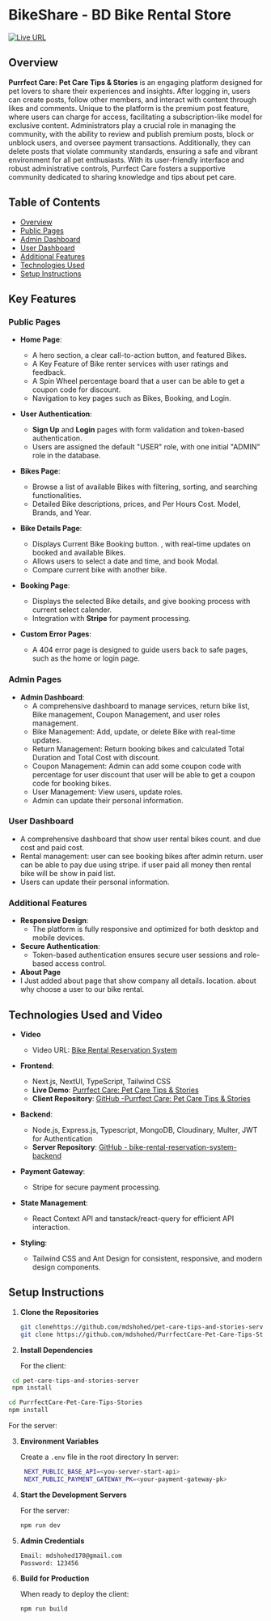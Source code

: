 # BikeShare - BD Bike Rental Store

[![Live URL](https://img.shields.io/badge/Live%20URL-Visit-green)](https://purrfect-care-pet-care-tips-stories.vercel.app)

## Overview

**Purrfect Care: Pet Care Tips & Stories** is an engaging platform designed for pet lovers to share their experiences and insights. After logging in, users can create posts, follow other members, and interact with content through likes and comments. Unique to the platform is the premium post feature, where users can charge for access, facilitating a subscription-like model for exclusive content. Administrators play a crucial role in managing the community, with the ability to review and publish premium posts, block or unblock users, and oversee payment transactions. Additionally, they can delete posts that violate community standards, ensuring a safe and vibrant environment for all pet enthusiasts. With its user-friendly interface and robust administrative controls, Purrfect Care fosters a supportive community dedicated to sharing knowledge and tips about pet care.

## Table of Contents

- [Overview](#overview)
- [Public Pages](#public-pages)
- [Admin Dashboard](#admin-pages)
- [User Dashboard](#user-dashboard)
- [Additional Features](#additional-features)
- [Technologies Used](#technologies-used-and-video)
- [Setup Instructions](#setup-instructions)

## Key Features

### Public Pages

- **Home Page**:
  - A hero section, a clear call-to-action button, and featured Bikes.
  - A Key Feature of Bike renter services with user ratings and feedback.
  - A Spin Wheel percentage board that a user can be able to get a coupon code for discount. 
  - Navigation to key pages such as Bikes, Booking, and Login.


- **User Authentication**:
  - **Sign Up** and **Login** pages with form validation and token-based authentication.
  - Users are assigned the default "USER" role, with one initial "ADMIN" role in the database.

- **Bikes Page**:
  - Browse a list of available Bikes with filtering, sorting, and searching functionalities.
  - Detailed Bike descriptions, prices, and Per Hours Cost. Model, Brands, and Year.

- **Bike Details Page**:

  - Displays Current Bike Booking button. , with real-time updates on booked and available Bikes.
  - Allows users to select a date and time, and book Modal.
  - Compare current bike with another bike. 

- **Booking Page**:

  - Displays the selected Bike details, and give booking process with current select calender.
  - Integration with **Stripe** for payment processing.

- **Custom Error Pages**:
  - A 404 error page is designed to guide users back to safe pages, such as the home or login page.

### Admin Pages

- **Admin Dashboard**:
  - A comprehensive dashboard to manage services, return bike list, Bike management, Coupon Management, and user roles management.
  - Bike Management: Add, update, or delete Bike with real-time updates.
  - Return Management: Return booking bikes and calculated Total Duration and Total Cost with discount. 
  - Coupon Management: Admin can add some coupon code with percentage for user discount that user will be able to get a coupon code for booking bikes. 
  - User Management: View users, update roles.
  - Admin can update their personal information.


### User Dashboard
  - A comprehensive dashboard that show user rental bikes count. and due cost and paid cost. 
  - Rental management: user can see booking bikes after admin return. user can be able to pay due using stripe. if user paid all money then rental bike will be show in paid list. 
  - Users can update their personal information.

### Additional Features

- **Responsive Design**:
  - The platform is fully responsive and optimized for both desktop and mobile devices.
- **Secure Authentication**:
  - Token-based authentication ensures secure user sessions and role-based access control.
-  **About Page**
  - I Just added about page that show company all details. location. about why choose a user to our bike rental. 


## Technologies Used and Video

- **Video**
  - Video URL: [Bike Rental Reservation System](https://youtu.be/DQZ-LMn-YaU)

- **Frontend**:

  - Next.js, NextUI, TypeScript, Tailwind CSS
  - **Live Demo**: [Purrfect Care: Pet Care Tips & Stories](https://purrfect-care-pet-care-tips-stories.vercel.app)
  - **Client Repository**: [GitHub -Purrfect Care: Pet Care Tips & Stories](https://github.com/mdshohed/PurrfectCare-Pet-Care-Tips-Stories.git)

- **Backend**:

  - Node.js, Express.js, Typescript, MongoDB, Cloudinary, Multer, JWT for Authentication
  - **Server Repository**: [GitHub - bike-rental-reservation-system-backend](https://github.com/mdshohed/pet-care-tips-and-stories-server.git)

- **Payment Gateway**:

  - Stripe for secure payment processing.

- **State Management**:

  - React Context API and tanstack/react-query for efficient API interaction.

- **Styling**:
  - Tailwind CSS and Ant Design for consistent, responsive, and modern design components.

## Setup Instructions

1. **Clone the Repositories**

   ```bash
   git clonehttps://github.com/mdshohed/pet-care-tips-and-stories-server.git
   git clone https://github.com/mdshohed/PurrfectCare-Pet-Care-Tips-Stories.git
   ```

2. **Install Dependencies**

   For the client:

  ```bash
   cd pet-care-tips-and-stories-server
   npm install
   ```

   ```bash
   cd PurrfectCare-Pet-Care-Tips-Stories
   npm install
   ```

   For the server:
 

3. **Environment Variables**

   Create a `.env` file in the root directory In server:

   ```bash
    NEXT_PUBLIC_BASE_API=<you-server-start-api>
    NEXT_PUBLIC_PAYMENT_GATEWAY_PK=<your-payment-gateway-pk>
   ```

4. **Start the Development Servers**

   For the server:

   ```bash
   npm run dev
   ```

5. **Admin Credentials**


   ```bash
   Email: mdshohed170@gmail.com
   Password: 123456
   ```

6. **Build for Production**

   When ready to deploy the client:

   ```bash
   npm run build
   ```
